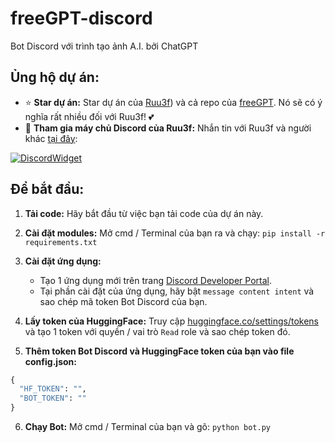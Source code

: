 # freeGPT-discord

Bot Discord với trình tạo ảnh A.I. bởi ChatGPT

## Ủng hộ dự án:
- ⭐ **Star dự án:** Star dự án của [Ruu3f](https://github.com/Ruu3f/freeGPT-discord)) và cả repo của [freeGPT](https://github.com/Ruu3f/freeGPT). Nó sẽ có ý nghĩa rất nhiều đối với Ruu3f! 💕
- 🎉 **Tham gia máy chủ Discord của Ruu3f:** Nhắn tin với Ruu3f và người khác [tại đây](https://dsc.gg/devhub-rsgh):

[![DiscordWidget](https://discordapp.com/api/guilds/1137347499414278204/widget.png?style=banner2)](https://dsc.gg/devhub-rsgh)

## Để bắt đầu:

1. **Tải code:** Hãy bắt đầu từ việc bạn tải code của dự án này.

2. **Cài đặt modules:** Mở cmd / Terminal của bạn ra và chạy:
```pip install -r requirements.txt```

3. **Cài đặt ứng dụng:**
    - Tạo 1 ứng dụng mới trên trang [Discord Developer Portal](https://discord.com/developers).
    - Tại phần cài đặt của ứng dụng, hãy bật `message content intent` và sao chép mã token Bot Discord của bạn.

4. **Lấy token của HuggingFace:** Truy cập [huggingface.co/settings/tokens](https://huggingface.co/settings/tokens) và tạo 1 token với quyền / vai trò `Read` role và sao chép token đó.

5. **Thêm token Bot Discord và HuggingFace token của bạn vào file config.json:**
  ```python
  {
    "HF_TOKEN": "",
    "BOT_TOKEN": ""
  }
  ```

6. **Chạy Bot:** Mở cmd / Terminal của bạn và gõ:
```python bot.py```
